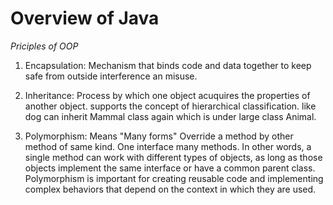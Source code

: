 # Overview of Java
*Priciples of OOP*

1. Encapsulation: Mechanism that binds code and data together to keep safe from outside interference an misuse.
  
2. Inheritance: Process by which one object acuquires the properties of another object. supports the concept of hierarchical classification. like dog can inherit Mammal class again which is under large class Animal.
  
3. Polymorphism: Means "Many forms" Override a method by other method of same kind. One interface many methods. In other words, a single method can work with different types of objects, as long as those objects implement the same interface or have a common parent class. Polymorphism is important for creating reusable code and  implementing complex behaviors that depend on the context in which they are used.

